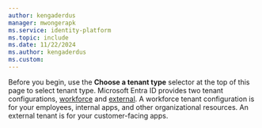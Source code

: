 ```yaml
---
author: kengaderdus
manager: mwongerapk
ms.service: identity-platform
ms.topic: include
ms.date: 11/22/2024
ms.author: kengaderdus
ms.custom: 
---
```


Before you begin, use the **Choose a tenant type** selector at the top of this page to select tenant type. Microsoft Entra ID provides two tenant configurations, [workforce](../../external-id/tenant-configurations.md) and [external](../../external-id/tenant-configurations.md). A workforce tenant configuration is for your employees, internal apps, and other organizational resources. An external tenant is for your customer-facing apps.
